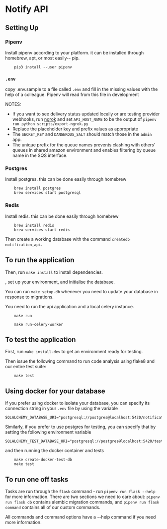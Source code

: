 # Notify API

## Setting Up

### Pipenv

Install pipenv according to your platform. it can be installed through
homebrew, apt, or most easily-- pip.

```shell
    pip3 install --user pipenv
```

### `.env`

copy .env.sample to a file called `.env` and fill in the missing values with the
help of a colleague. Pipenv will read from this file in development

NOTES:

- If you want to see delivery status updated locally or are testing provider webhooks, run [ngrok](https://ngrok.com) and set `API_HOST_NAME` to be the output of `pipenv run python scripts/export-ngrok.py`
- Replace the placeholder key and prefix values as appropriate
- The `SECRET_KEY` and `DANGEROUS_SALT` should match those in the `admin` app.
- The unique prefix for the queue names prevents clashing with others' queues in shared amazon environment and enables filtering by queue name in the SQS interface.

### Postgres

Install postgres. this can be done easily through homebrew

```shell
    brew install postgres
    brew services start postgresql
```

### Redis

Install redis. this can be done easily through homebrew

```shell
    brew install redis
    brew services start redis
```

Then create a working database with the command `createdb notification_api`.

## To run the application

Then, run `make install` to install dependencies.

, set up your environment, and
initialise the database.

You can run `make setup-db` whenever you need to update your database in response
to migrations.

You need to run the api application and a local celery instance.

```shell
    make run
```

```shell
    make run-celery-worker
```

## To test the application

First, run `make install-dev` to get an environment ready for testing.

Then issue the following command to run code analysis using flake8 and our
entire test suite:

```shell
    make test
```

## Using docker for your database

If you prefer using docker to isolate your database, you can
specify its connection string in your `.env` file by using the variable

```
SQLALCHEMY_DATABASE_URI="postgresql://postgres@localhost:5420/notification_api"
```

Similarly, if you prefer to use postgres for testing, you can specify that
by setting the following environment variable

```
SQLALCHEMY_TEST_DATABASE_URI="postgresql://postgres@localhost:5420/test_notification_api"
```

and then running the docker container and tests

```
    make create-docker-test-db
    make test
```

## To run one off tasks

Tasks are run through the `flask` command - run `pipenv run flask --help` for more information. There are two sections we need to
care about: `pipenv run flask db` contains alembic migration commands, and `pipenv run flask command` contains all of our custom commands.

All commands and command options have a --help command if you need more information.
